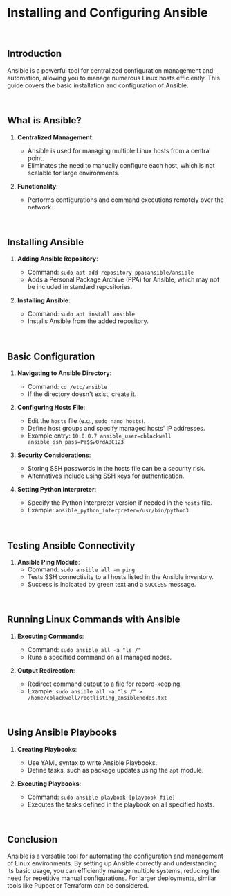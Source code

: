 # Installing and Configuring Ansible

<br>

## Introduction

Ansible is a powerful tool for centralized configuration management and automation, allowing you to manage numerous Linux hosts efficiently. This guide covers the basic installation and configuration of Ansible.

<br>

## What is Ansible?

1. **Centralized Management**:
   - Ansible is used for managing multiple Linux hosts from a central point.
   - Eliminates the need to manually configure each host, which is not scalable for large environments.

2. **Functionality**:
   - Performs configurations and command executions remotely over the network.

<br>

## Installing Ansible

1. **Adding Ansible Repository**:
   - Command: `sudo apt-add-repository ppa:ansible/ansible`
   - Adds a Personal Package Archive (PPA) for Ansible, which may not be included in standard repositories.

2. **Installing Ansible**:
   - Command: `sudo apt install ansible`
   - Installs Ansible from the added repository.

<br>

## Basic Configuration

1. **Navigating to Ansible Directory**:
   - Command: `cd /etc/ansible`
   - If the directory doesn't exist, create it.

2. **Configuring Hosts File**:
   - Edit the `hosts` file (e.g., `sudo nano hosts`).
   - Define host groups and specify managed hosts' IP addresses.
   - Example entry: `10.0.0.7 ansible_user=cblackwell ansible_ssh_pass=Pa$$w0rdABC123`

3. **Security Considerations**:
   - Storing SSH passwords in the hosts file can be a security risk.
   - Alternatives include using SSH keys for authentication.

4. **Setting Python Interpreter**:
   - Specify the Python interpreter version if needed in the `hosts` file.
   - Example: `ansible_python_interpreter=/usr/bin/python3`

<br>

## Testing Ansible Connectivity

1. **Ansible Ping Module**:
   - Command: `sudo ansible all -m ping`
   - Tests SSH connectivity to all hosts listed in the Ansible inventory.
   - Success is indicated by green text and a `SUCCESS` message.

<br>

## Running Linux Commands with Ansible

1. **Executing Commands**:
   - Command: `sudo ansible all -a "ls /"`
   - Runs a specified command on all managed nodes.

2. **Output Redirection**:
   - Redirect command output to a file for record-keeping.
   - Example: `sudo ansible all -a "ls /" > /home/cblackwell/rootlisting_ansiblenodes.txt`

<br>

## Using Ansible Playbooks

1. **Creating Playbooks**:
   - Use YAML syntax to write Ansible Playbooks.
   - Define tasks, such as package updates using the `apt` module.

2. **Executing Playbooks**:
   - Command: `sudo ansible-playbook [playbook-file]`
   - Executes the tasks defined in the playbook on all specified hosts.

<br>

## Conclusion

Ansible is a versatile tool for automating the configuration and management of Linux environments. By setting up Ansible correctly and understanding its basic usage, you can efficiently manage multiple systems, reducing the need for repetitive manual configurations. For larger deployments, similar tools like Puppet or Terraform can be considered.

